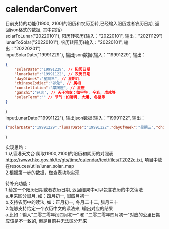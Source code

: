 # calendarConvert
目前支持的功能((1900, 2100]的阳历和农历互转,已经输入阳历或者农历日期, 返回json格式的数据, 其中包括)<br/>
solarToLunar("20220101"), 阳历转农历(输入："20220101", 输出："20211129")<br/>
lunarToSolar("20220101"), 农历转阳历(输入："20220101", 输出："20220201")<br/>
inputSolarDate("19991229"), 输出json数据(输入："19991229", 输出：
```json
{
    "solarDate":"19991229", // 阳历日期
    "lunarDate":"19991122", // 农历日期
    "dayOfWeek":"星期三", // 星期几
    "chineseZodiac":"卯兔", // 属相
    "constellation":"摩羯座", // 星座
    "ganZhi":"已卯", // 天干地支：如甲午, 辛亥, 戊戌等
    "solarTerm":"" // 节气：如清明, 大暑, 冬至等
}
```
)<br/>
inputLunarDate("19991122"), 输出json数据(输入："19991122", 输出：
```json
{"solarDate":"19991229","lunarDate":"19991122","dayOfWeek":"星期三","chineseZodiac":"卯兔","constellation":"摩羯座","ganZhi":"已卯","solarTerm":""}
```
)<br/>

实现思路：<br/>
1.从香港天文台 爬取(1900,2100]的阳历和阴历的对照表 https://www.hko.gov.hk/tc/gts/time/calendar/text/files/T2022c.txt, 项目中放在resouces/utils/lunar_solar_map<br/>
2.根据第一步的数据，做查表功能实现<br/>

待补充功能：<br/>
1.给定一个阳历日期或者农历日期, 返回结果中可以包含农历的中文读法<br/>
  a.用来区分闰月, 如：四月初一, 闰四月初一<br/>
  b.支持农历中的读法, 如：正月初一, 冬月二十二, 腊月三十<br/>
2.能够支持给定一个农历中文的读法来, 输出对应的结果<br/>
  a.比如：输入"二零二零年闰四月初一" 和 "二零二零年四月初一"对应的公里日期应该是不一致的, 但是目前并无法区分开来<br/>
